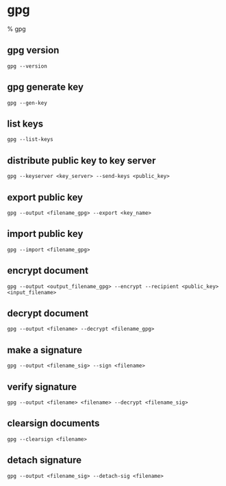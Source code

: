 # gpg

% gpg

## gpg version
```
gpg --version
```

## gpg generate key
```
gpg --gen-key
```

## list keys
```
gpg --list-keys
```

## distribute public key to key server
```
gpg --keyserver <key_server> --send-keys <public_key>
```

## export public key
```
gpg --output <filename_gpg> --export <key_name>
```

## import public key
```
gpg --import <filename_gpg>
```

## encrypt document
```
gpg --output <output_filename_gpg> --encrypt --recipient <public_key> <input_filename>
```

## decrypt document
```
gpg --output <filename> --decrypt <filename_gpg>
```

## make a signature
```
gpg --output <filename_sig> --sign <filename>
```

## verify signature
```
gpg --output <filename> <filename> --decrypt <filename_sig>
```

## clearsign documents
```
gpg --clearsign <filename>
```

## detach signature
```
gpg --output <filename_sig> --detach-sig <filename>
```
